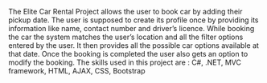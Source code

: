 The Elite Car Rental Project allows the user to book car by adding their pickup date. The user is supposed to create its profile once by providing its information like name, contact number and driver’s licence. While booking the car the system matches the user’s location and all the filter options entered by the user. It then provides all the possible car options available at that date. Once the booking is completed the user also gets an option to modify the booking. The skills used in this project are : C#, .NET, MVC framework, HTML, AJAX, CSS, Bootstrap


